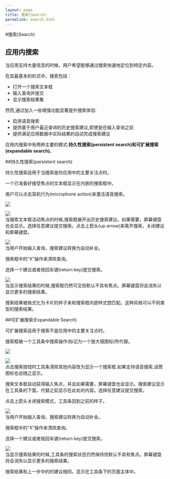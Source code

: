```yaml
---
layout: page
title: 搜索(Search)
permalink: search.html
---
```


#搜索(Search)

## 应用内搜索

当应用支持大量信息的时候，用户希望能够通过搜索快速地定位到特定内容。

在其最基本的形式中，搜索包括：

* 打开一个搜索文本框
* 输入查询并提交
* 显示搜索结果集

然而,通过加入一些增强功能显著提升搜索体验:

* 启用语音搜索
* 提供基于用户最近查询的历史搜索建议,即使是在输入查询之前
* 提供满足应用数据中实际结果的自动完成搜索建议


应用内搜索中有两种主要的模式:**持久性搜索(persistent search)**和**可扩展搜索(expandable search)**。

##持久性搜索(persistent search)

持久性搜索适用于当搜索是你应用中的主要关注点时。

一个已准备好接受焦点的文本框显示在内嵌的搜索框中。

用户可以点击耳机行为(microphone action)来激活语音搜索。


![](images/patterns-search-persistentsearch-search_persistent_home1_large_mdpi.png) 

![](images/patterns-search-persistentsearch2-search_persistent_zero_large_mdpi.png)  
当搜索文本框活动焦点的时候,搜索框展开出历史搜索建议。如果需要，屏幕键盘也会显示。选择任意建议提交搜索。点击上箭头(up arrow)来离开搜索，关闭建议和屏幕键盘。


![](images/patterns-search-persistentsearch3-search_persistent_type_large_mdpi.png)  
当用户开始输入查询，搜索建议转换为自动补全。

搜索框中的“X”操作来清除查询。

选择一个建议或者按回车键(return key)提交搜索。

![](images/patterns-search-persistentsearch4-search_persistent_results_large_mdpi.png)  
当显示搜索结果的时候,搜索框仍然可见但默认不具有焦点。屏幕键盘将会消失以显示更多的搜索结果。

搜索结果被格式化为卡片的样子来和搜索框内嵌样式想匹配。这种风格可以不同类型的搜索结果。

##可扩展搜索(Expandable Search)

可扩展搜索适用于搜索不是应用中的主要关注点时。


搜索框被一个工具条中搜索操作(标记为一个放大镜图标)所代替。

![](images/patterns-search-expandablesearch1-search_expandable_unexpanded_large_mdpi.png)

![](images/patterns-search-expandablesearch2-search_expandable_zero_large_mdpi.png)  
点击搜索按钮时工具条清除其他内容改为显示一个搜索框.如果支持语音搜索,话筒图标也会随之显示。


搜索文本框自动获得输入焦点，并且如果需要，屏幕键盘也会显示。搜索建议显示在工具条的下面，代替之前显示在此处的内容。选择任意建议提交搜索。

点击上箭头关闭搜索模式，工具条回到之前的样子。 

![](images/patterns-search-expandablesearch3-search_expandable_type_large_mdpi.png)  
当用户开始输入查询，搜索建议转换为自动补全。

搜索框中的“X”操作来清除查询。

选择一个建议或者按回车键(return key)提交搜索。
 
![](images/patterns-search-expandablesearch4-search_expandable_results_large_mdpi.png)  
当显示搜索结果的时候,工具条的搜索状态仍然保持但默认不具有焦点。屏幕键盘将会消失以显示更多的搜索结果。

搜索结果和上一步中的的建议相同，显示在工具条下的页面主体中。
